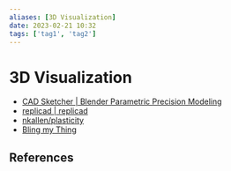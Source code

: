 ```yaml
---
aliases: [3D Visualization]
date: 2023-02-21 10:32
tags: ['tag1', 'tag2']
---
```


# 3D Visualization

- [CAD Sketcher | Blender Parametric Precision Modeling](https://www.cadsketcher.com/)
- [replicad | replicad](https://replicad.xyz/)
- [nkallen/plasticity](https://github.com/nkallen/plasticity)
- [Bling my Thing](https://blingmything.sgenoud.com/)

## References
